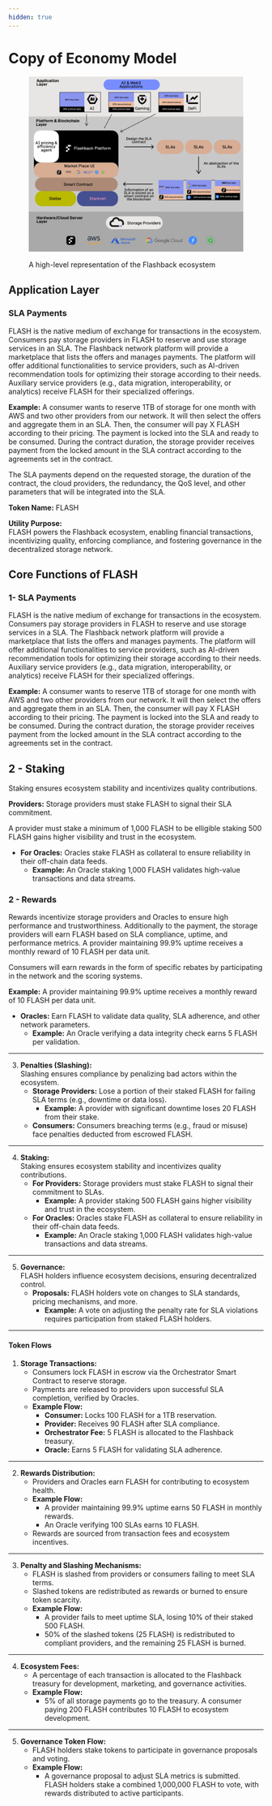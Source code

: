 ```yaml
---
hidden: true
---
```


# Copy of Economy Model

<figure><img src="../.gitbook/assets/Economy_model.png" alt=""><figcaption><p>A high-level representation of the Flashback ecosystem</p></figcaption></figure>

## **Application Layer**

### **SLA Payments**

FLASH is the native medium of exchange for transactions in the ecosystem. Consumers pay storage providers in FLASH to reserve and use storage services in an SLA. The Flashback network platform will provide a marketplace that lists the offers and manages payments. The platform will offer additional functionalities to service providers, such as AI-driven recommendation tools for optimizing their storage according to their needs. Auxiliary service providers (e.g., data migration, interoperability, or analytics) receive FLASH for their specialized offerings.

**Example:** A consumer wants to reserve 1TB of storage for one month with AWS and two other providers from our network. It will then select the offers and aggregate them in an SLA. Then, the consumer will pay X FLASH according to their pricing. The payment is locked into the SLA and ready to be consumed. During the contract duration, the storage provider receives payment from the locked amount in the SLA contract according to the agreements set in the contract.

The SLA payments depend on the requested storage, the duration of the contract, the cloud providers, the redundancy, the QoS level, and other parameters that will be integrated into the SLA.&#x20;







**Token Name:** FLASH

**Utility Purpose:**\
FLASH powers the Flashback ecosystem, enabling financial transactions, incentivizing quality, enforcing compliance, and fostering governance in the decentralized storage network.

## **Core Functions of FLASH**

### **1- SLA Payments**

FLASH is the native medium of exchange for transactions in the ecosystem. Consumers pay storage providers in FLASH to reserve and use storage services in a SLA. The Flashback network platform will provide a marketplace that lists the offers and manages payments. The platform will offer additional functionalities to service providers, such as AI-driven recommendation tools for optimizing their storage according to their needs. Auxiliary service providers (e.g., data migration, interoperability, or analytics) receive FLASH for their specialized offerings.

**Example:** A consumer wants to reserve 1TB of storage for one month with AWS and two other providers from our network. It will then select the offers and aggregate them in an SLA. Then, the consumer will pay X FLASH according to their pricing. The payment is locked into the SLA and ready to be consumed. During the contract duration, the storage provider receives payment from the locked amount in the SLA contract according to the agreements set in the contract.

## **2 - Staking**

Staking ensures ecosystem stability and incentivizes quality contributions.

**Providers:** Storage providers must stake FLASH to signal their SLA commitment.

A provider must stake a minimum of 1,000 FLASH to be elligible staking 500 FLASH gains higher visibility and trust in the ecosystem.

* **For Oracles:** Oracles stake FLASH as collateral to ensure reliability in their off-chain data feeds.
  * **Example:** An Oracle staking 1,000 FLASH validates high-value transactions and data streams.

### **2 - Rewards**

Rewards incentivize storage providers and Oracles to ensure high performance and trustworthiness. Additionally to the payment, the storage providers will earn FLASH based on SLA compliance, uptime, and performance metrics. A provider maintaining 99.9% uptime receives a monthly reward of 10 FLASH per data unit.

Consumers will earn rewards in the form of specific rebates by participating in the network and the scoring systems.&#x20;



**Example:** A provider maintaining 99.9% uptime receives a monthly reward of 10 FLASH per data unit.

* **Oracles:** Earn FLASH to validate data quality, SLA adherence, and other network parameters.
  * **Example:** An Oracle verifying a data integrity check earns 5 FLASH per validation.

***

3. **Penalties (Slashing):**\
   Slashing ensures compliance by penalizing bad actors within the ecosystem.
   * **Storage Providers:** Lose a portion of their staked FLASH for failing SLA terms (e.g., downtime or data loss).
     * **Example:** A provider with significant downtime loses 20 FLASH from their stake.
   * **Consumers:** Consumers breaching terms (e.g., fraud or misuse) face penalties deducted from escrowed FLASH.

***

4. **Staking:**\
   Staking ensures ecosystem stability and incentivizes quality contributions.
   * **For Providers:** Storage providers must stake FLASH to signal their commitment to SLAs.
     * **Example:** A provider staking 500 FLASH gains higher visibility and trust in the ecosystem.
   * **For Oracles:** Oracles stake FLASH as collateral to ensure reliability in their off-chain data feeds.
     * **Example:** An Oracle staking 1,000 FLASH validates high-value transactions and data streams.

***

5. **Governance:**\
   FLASH holders influence ecosystem decisions, ensuring decentralized control.
   * **Proposals:** FLASH holders vote on changes to SLA standards, pricing mechanisms, and more.
     * **Example:** A vote on adjusting the penalty rate for SLA violations requires participation from staked FLASH holders.

***

#### **Token Flows**

1. **Storage Transactions:**
   * Consumers lock FLASH in escrow via the Orchestrator Smart Contract to reserve storage.
   * Payments are released to providers upon successful SLA completion, verified by Oracles.
   * **Example Flow:**
     * **Consumer:** Locks 100 FLASH for a 1TB reservation.
     * **Provider:** Receives 90 FLASH after SLA compliance.
     * **Orchestrator Fee:** 5 FLASH is allocated to the Flashback treasury.
     * **Oracle:** Earns 5 FLASH for validating SLA adherence.

***

2. **Rewards Distribution:**
   * Providers and Oracles earn FLASH for contributing to ecosystem health.
   * **Example Flow:**
     * A provider maintaining 99.9% uptime earns 50 FLASH in monthly rewards.
     * An Oracle verifying 100 SLAs earns 10 FLASH.
   * Rewards are sourced from transaction fees and ecosystem incentives.

***

3. **Penalty and Slashing Mechanisms:**
   * FLASH is slashed from providers or consumers failing to meet SLA terms.
   * Slashed tokens are redistributed as rewards or burned to ensure token scarcity.
   * **Example Flow:**
     * A provider fails to meet uptime SLA, losing 10% of their staked 500 FLASH.
     * 50% of the slashed tokens (25 FLASH) is redistributed to compliant providers, and the remaining 25 FLASH is burned.

***

4. **Ecosystem Fees:**
   * A percentage of each transaction is allocated to the Flashback treasury for development, marketing, and governance activities.
   * **Example Flow:**
     * 5% of all storage payments go to the treasury. A consumer paying 200 FLASH contributes 10 FLASH to ecosystem development.

***

5. **Governance Token Flow:**
   * FLASH holders stake tokens to participate in governance proposals and voting.
   * **Example Flow:**
     * A governance proposal to adjust SLA metrics is submitted. FLASH holders stake a combined 1,000,000 FLASH to vote, with rewards distributed to active participants.
